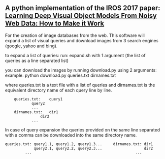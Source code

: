 ## A python implementation of the IROS 2017 paper: [Learning Deep Visual Object Models From Noisy Web Data: How to Make it Work](https://www.researchgate.net/publication/314115657_Learning_Deep_Visual_Object_Models_From_Noisy_Web_Data_How_to_Make_it_Work)
For the creation of image databases from the web.
This software will expand a list of visual queries and download images from 3 search engines (google, yahoo and bing).

to expand a list of queries:
run: expand.sh with 1 argument (the list of queries as a line separated list)

you can download the images by running download.py using 2 arguments:
example:  python download.py queries.txt dirnames.txt

where queries.txt is a text file with a list of queries and dirnames.txt is the equivalent directory name of each query line by line.

		queries.txt:	query1
				query2
				...
		dirnames.txt:	dir1
         		 	dir2
				...

In case of query expansion the queries provided on the same line separated with a comma can be downloaded into the same directory name.

	queries.txt: query1.1, query1.2, query1.3...     dirnames.txt: dir1
        	     query2.1, query2.2, query2.3...                   dir2
  		     ...                                               ...
